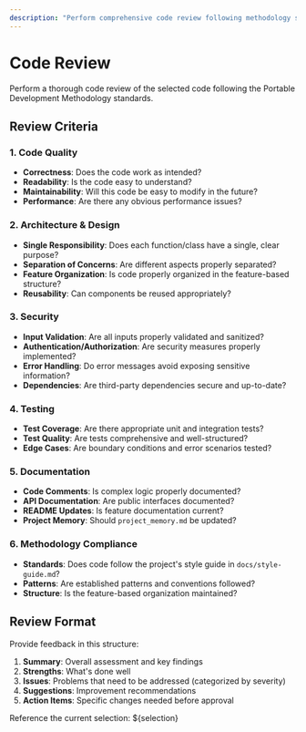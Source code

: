 ```yaml
---
description: "Perform comprehensive code review following methodology standards"
---
```


# Code Review

Perform a thorough code review of the selected code following the Portable Development Methodology standards.

## Review Criteria

### 1. Code Quality
- **Correctness**: Does the code work as intended?
- **Readability**: Is the code easy to understand?
- **Maintainability**: Will this code be easy to modify in the future?
- **Performance**: Are there any obvious performance issues?

### 2. Architecture & Design
- **Single Responsibility**: Does each function/class have a single, clear purpose?
- **Separation of Concerns**: Are different aspects properly separated?
- **Feature Organization**: Is code properly organized in the feature-based structure?
- **Reusability**: Can components be reused appropriately?

### 3. Security
- **Input Validation**: Are all inputs properly validated and sanitized?
- **Authentication/Authorization**: Are security measures properly implemented?
- **Error Handling**: Do error messages avoid exposing sensitive information?
- **Dependencies**: Are third-party dependencies secure and up-to-date?

### 4. Testing
- **Test Coverage**: Are there appropriate unit and integration tests?
- **Test Quality**: Are tests comprehensive and well-structured?
- **Edge Cases**: Are boundary conditions and error scenarios tested?

### 5. Documentation
- **Code Comments**: Is complex logic properly documented?
- **API Documentation**: Are public interfaces documented?
- **README Updates**: Is feature documentation current?
- **Project Memory**: Should `project_memory.md` be updated?

### 6. Methodology Compliance
- **Standards**: Does code follow the project's style guide in `docs/style-guide.md`?
- **Patterns**: Are established patterns and conventions followed?
- **Structure**: Is the feature-based organization maintained?

## Review Format

Provide feedback in this structure:
1. **Summary**: Overall assessment and key findings
2. **Strengths**: What's done well
3. **Issues**: Problems that need to be addressed (categorized by severity)
4. **Suggestions**: Improvement recommendations
5. **Action Items**: Specific changes needed before approval

Reference the current selection: ${selection}